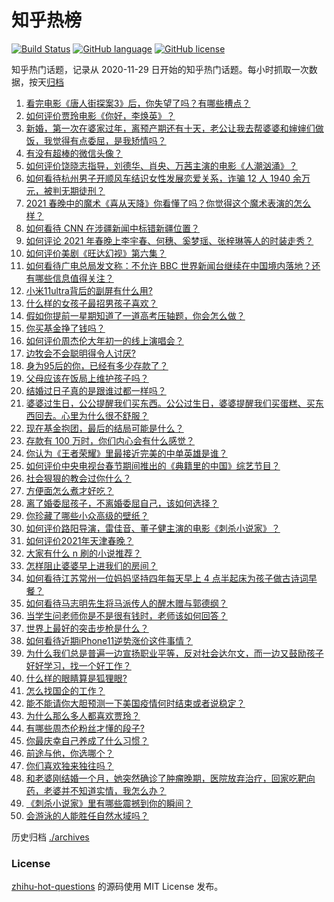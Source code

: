 # 知乎热榜
[![Build Status](https://github.com/ToWeLong/zhihu-hot-questions/workflows/CI/badge.svg)](https://github.com/ToWeLong/zhihu-hot-questions/actions)
[![GitHub language](https://img.shields.io/badge/language-golang-orange.svg)](https://golang.org/)
[![GitHub license](https://img.shields.io/github/license/ToWeLong/zhihu-hot-questions)](https://github.com/ToWeLong/zhihu-hot-questions/blob/main/LICENSE)

知乎热门话题，记录从 2020-11-29 日开始的知乎热门话题。每小时抓取一次数据，按天[归档](./archives)

<!-- BEGIN -->

1. [看完电影《唐人街探案3》后，你失望了吗？有哪些槽点？](https://www.zhihu.com/question/442574355)
1. [如何评价贾玲电影《你好，李焕英》？](https://www.zhihu.com/question/350520117)
1. [新婚，第一次在婆家过年，离预产期还有十天，老公让我去帮婆婆和婶婶们做饭，我觉得有点委屈，是我矫情吗？](https://www.zhihu.com/question/444053926)
1. [有没有超棒的微信头像？](https://www.zhihu.com/question/432712007)
1. [如何评价饶晓志指导，刘德华、肖央、万茜主演的电影《人潮汹涌》？](https://www.zhihu.com/question/443661027)
1. [如何看待杭州男子开顺风车结识女性发展恋爱关系，诈骗 12 人 1940 余万元，被判无期徒刑？](https://www.zhihu.com/question/443917776)
1. [2021 春晚中的魔术《喜从天降》你看懂了吗？你觉得这个魔术表演的怎么样？](https://www.zhihu.com/question/444004747)
1. [如何看待 CNN 在涉疆新闻中标错新疆位置？](https://www.zhihu.com/question/444080996)
1. [如何评论 2021 年春晚上李宇春、何穗、奚梦瑶、张梓琳等人的时装走秀？](https://www.zhihu.com/question/443978501)
1. [如何评价美剧《旺达幻视》第六集？](https://www.zhihu.com/question/444083641)
1. [如何看待广电总局发文称：不允许 BBC 世界新闻台继续在中国境内落地？还有哪些信息值得关注？](https://www.zhihu.com/question/444040251)
1. [小米11ultra背后的副屏有什么用?](https://www.zhihu.com/question/444063750)
1. [什么样的女孩子最招男孩子喜欢？](https://www.zhihu.com/question/356308668)
1. [假如你提前一星期知道了一道高考压轴题，你会怎么做？](https://www.zhihu.com/question/441336497)
1. [你买基金挣了钱吗？](https://www.zhihu.com/question/410574473)
1. [如何评价周杰伦大年初一的线上演唱会？](https://www.zhihu.com/question/444107810)
1. [边牧会不会聪明得令人讨厌?](https://www.zhihu.com/question/393601336)
1. [身为95后的你，已经有多少存款了？](https://www.zhihu.com/question/394458863)
1. [父母应该在饭局上维护孩子吗？](https://www.zhihu.com/question/419829368)
1. [结婚过日子真的是跟谁过都一样吗？](https://www.zhihu.com/question/434106172)
1. [婆婆过生日，公公提醒我们买东西。公公过生日，婆婆提醒我们买蛋糕、买东西回去。心里为什么很不舒服？](https://www.zhihu.com/question/308825931)
1. [现在基金抱团，最后的结局可能是什么？](https://www.zhihu.com/question/438846560)
1. [存款有 100 万时，你们内心会有什么感觉？](https://www.zhihu.com/question/435393939)
1. [你认为《王者荣耀》里最接近完美的中单英雄是谁？](https://www.zhihu.com/question/441413465)
1. [如何评价中央电视台春节期间推出的《典籍里的中国》综艺节目？](https://www.zhihu.com/question/444106315)
1. [社会狠狠的教会过你什么？](https://www.zhihu.com/question/431538148)
1. [方便面怎么煮才好吃？](https://www.zhihu.com/question/286332661)
1. [离了婚委屈孩子，不离婚委屈自己，该如何选择？](https://www.zhihu.com/question/439000359)
1. [你珍藏了哪些小众高级的壁纸？](https://www.zhihu.com/question/434424393)
1. [如何评价路阳导演，雷佳音、董子健主演的电影《刺杀小说家》？](https://www.zhihu.com/question/442322197)
1. [如何评价2021年天津春晚？](https://www.zhihu.com/question/443858013)
1. [大家有什么 n 刷的小说推荐？](https://www.zhihu.com/question/375441680)
1. [怎样阻止婆婆早上进我们的房间？](https://www.zhihu.com/question/397638274)
1. [如何看待江苏常州一位妈妈坚持四年每天早上 4 点半起床为孩子做古诗词早餐？](https://www.zhihu.com/question/443470170)
1. [如何看待马志明先生将马派传人的醒木赠与郭德纲？](https://www.zhihu.com/question/443856454)
1. [当学生问老师你是不是很有钱时，老师该如何回答？](https://www.zhihu.com/question/438305748)
1. [世界上最好的突击步枪是什么？](https://www.zhihu.com/question/443302547)
1. [如何看待近期iPhone11逆势涨价这件事情？](https://www.zhihu.com/question/439628528)
1. [为什么我们总是普遍一边宣扬职业平等，反对社会达尔文，而一边又鼓励孩子好好学习，找一个好工作？](https://www.zhihu.com/question/443552685)
1. [什么样的眼睛算是狐狸眼?](https://www.zhihu.com/question/299923465)
1. [怎么找国企的工作？](https://www.zhihu.com/question/287580085)
1. [能不能请你大胆预测一下美国疫情何时结束或者说稳定？](https://www.zhihu.com/question/440957753)
1. [为什么那么多人都喜欢贾玲？](https://www.zhihu.com/question/318141683)
1. [有哪些周杰伦粉丝才懂的段子?](https://www.zhihu.com/question/38146372)
1. [你最庆幸自己养成了什么习惯？](https://www.zhihu.com/question/393200731)
1. [前途与他，你选哪个？](https://www.zhihu.com/question/441190417)
1. [你们喜欢独来独往吗？](https://www.zhihu.com/question/439761145)
1. [和老婆刚结婚一个月，她突然确诊了肿瘤晚期，医院放弃治疗，回家吃靶向药，老婆并不知道实情，我怎么办？](https://www.zhihu.com/question/443414127)
1. [《刺杀小说家》里有哪些震撼到你的瞬间？](https://www.zhihu.com/question/315928062)
1. [会游泳的人能胜任自然水域吗？](https://www.zhihu.com/question/308185916)

<!-- END -->

历史归档 [./archives](./archives)


### License
[zhihu-hot-questions](https://github.com/towelong/zhihu-hot-questions) 的源码使用 MIT License 发布。